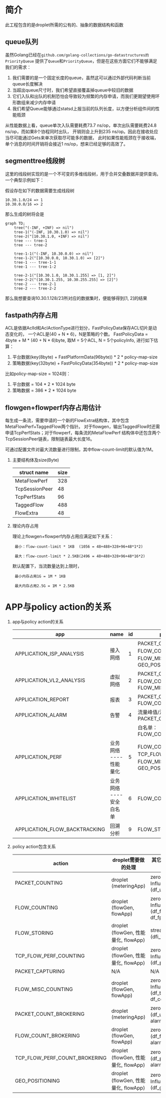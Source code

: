 简介
====

此工程包含的是droplet所需的公有的、抽象的数据结构和函数

queue队列
---------

虽然Golang已经在`github.com/golang-collections/go-datastructures的PriorityQueue`
提供了`Queue`和`PriorityQueue`，但是在这些方面它们不能够满足我们的需求：

1. 我们需要的是一个固定长度的queue，虽然这可以通过外部代码判断当前queue长度解决
2. 当超出queue尺寸时，我们希望直接覆盖掉queue中较旧的数据
3. 它们入队和出队的机制恐怕会导致较为频繁的内存申请，而我们更期望使用环形数组来减少内存申请
4. 我们希望Queue能够通过statsd上报当前的队列长度，以方便分析组件间的性能瓶颈

从性能数据上看，queue单次入队需要耗费73.7 ns/op，单次出队需要耗费24.8 ns/op，而如果8个协程同时出队，
开销则会上升到235 ns/op。因此在接收处应当尽可能通过Gets来单次获取尽可能多的数据，
此时如果性能瓶颈在于接收端，单个消息的时间开销将会接近1 ns/op，想来已经足够的高效了。

segmenttree线段树
-----------------

这里的线段树实现的是一个不可变的多维线段树，用于合并交叠数据并提供查询。一个典型示例如下：

假设存在如下的数据需要生成线段树
```
10.30.1.0/24 => 1
10.30.0.0/16 => 2
```

那么生成的树将会是
```mermaid
graph TD;
    tree("(-INF, +INF) => nil")
    tree-1("(-INF, 10.30.1.0) => nil")
    tree-2("[10.30.1.0, +INF) => nil")
    tree --- tree-1
    tree --- tree-2

    tree-1-1("(-INF, 10.30.0.0) => nil")
    tree-1-2("[10.30.0.0, 10.30.1.0) => [2]")
    tree-1 --- tree-1-1
    tree-1 --- tree-1-2

    tree-2-1("[10.30.1.0, 10.30.1.255] => [1, 2]")
    tree-2-2("(10.30.1.255, 10.30.255.255] => [2]")
    tree-2 --- tree-2-1
    tree-2 --- tree-2-2
```

那么我想要查询10.30.1.128/23所对应的数据集时，便能够得到[1, 2]的结果

fastpath内存占用
----------------
ACL是依据AclId和AclActionType进行划分，FastPolicyData保存ACL切片是动态变化的，
一个ACL是(40 + N * 6)，N是策略的个数。
FastPolicyData = 4byte + M * (40 + N * 6)byte, 取M = 5个ACL, N = 5个policyInfo, 进行如下估算： 
1. 平台数据(key(8byte) + FastPlatformData(96byte)) * 2 * policy-map-size
2. 策略数据(key(32byte) + FastPolicyData(354byte))  * 2 * policy-map-size

比如policy-map-size = 1024则：
1. 平台数据 = 104 * 2 * 1024 byte
2. 策略数据 = 386 * 2 * 1024 byte

flowgen+flowperf内存占用估计
----------------------------

每生成一条流，需要申请的一个新的FlowExtra结构体，其中包含MetaFlowPerf+TaggedFlow两个指针。
对于flowgen，输出TaggedFlow时还需申请TcpPerfStats；对于flowperf，每条流的MetaFlowPerf
结构体中还包含两个TcpSessionPeer链表，限制链表最大长度16。

可通过配置文件对最大流数量进行限制，其中flow-count-limit的默认值为1M。

1. 主要结构体及size(Byte)

    struct name    | size
    ---------------|-------
    MetaFlowPerf   |  328
    TcpSessionPeer |  48
    TcpPerfStats   |  96
    TaggedFlow     |  488
    FlowExtra      |  48

2. 理论内存占用

    理论上flowgen+flowperf内存占用应满足如下关系：

        最小：flow-count-limit * 1KB  (1056 = 48+488+328+96+48*1*2)

        最大：flow-count-limit * 2.5KB(2496 = 48+488+328+96+48*16*2)

    默认配置下，当流数量达到上限时，

        最小内存占用1G = 1M * 1KB

        最大内存占用2.5G = 1M * 2.5KB

# APP与policy action的关系

1. app与policy action的关系

    app | name | id | policy action
    ----|------|----|-------
    APPLICATION_ISP_ANALYSIS | 接入网络 | 1 | PACKET_COUNTING、FLOW_COUNTING、FLOW_MISC_COUNTING、GEO_POSITIONING
    APPLICATION_VL2_ANALYSIS | 虚拟网络 | 2 | PACKET_COUNTING、FLOW_COUNTING、FLOW_MISC_COUNTING
    APPLICATION_REPORT       | 报表     | 3 | PACKET_COUNTING、FLOW_COUNTING
    APPLICATION_ALARM        | 告警     | 4 | 流量峰值/流量总量：PACKET_COUNT_BROKERING
                             |          |   | 白名单：FLOW_COUNT_BROKERING
    APPLICATION_PERF         | 业务网络 ---- 性能量化   | 5 | FLOW_COUNTING、TCP_FLOW_PERF_COUNTING、FLOW_MISC_COUNTING、GEO_POSITIONING
    APPLICATION_WHITELIST    | 业务网络 ---- 安全白名单 | 6 | FLOW_COUNTING
    APPLICATION_FLOW_BACKTRACKING | 回溯分析            | 9 | FLOW_STORING

2. policy action包含关系

    action	| droplet需要做的处理 | 其它组件需要做的处理
    ------------|-------------------|--------------------
    PACKET_COUNTING	                | droplet (meteringApp)               | zero写入InfluxDB (df_usage)
    FLOW_COUNTING	                | droplet (flowGen, flowApp)          | zero写入InfluxDB (df_flow, df_fps)
    FLOW_STORING	                | droplet (flowGen, 性能量化, flowApp) | stream写入ES (dfi_flow)
    TCP_FLOW_PERF_COUNTING	        | droplet (flowGen, 性能量化, flowApp) | zero写入InfluxDB (df_perf)
    PACKET_CAPTURING                | N/A                                 | N/A
    FLOW_MISC_COUNTING		        | droplet (flowGen, flowApp)          | zero写入InfluxDB (df_type, df_console_log)
    PACKET_COUNT_BROKERING          | droplet (meteringApp)               | zero发送ZMQ (df_usage), alarmstrap
    FLOW_COUNT_BROKERING            | droplet (flowGen, flowApp)          | zero发送ZMQ (df_flow), alarmstrap
    TCP_FLOW_PERF_COUNT_BROKERING   | droplet (flowGen, 性能量化, flowApp) | zero发送ZMQ (df_perf), alarmstrap
    GEO_POSITIONING                 | droplet (flowGen, 性能量化, flowApp) | zero写入InfluxDB (df_geo)

